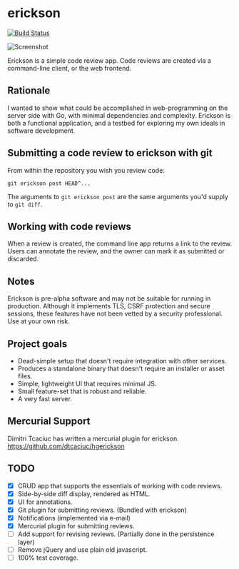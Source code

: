 # erickson
[![Build Status](https://api.travis-ci.org/echlebek/erickson.svg)](https://api.travis-ci.org/echlebek/erickson)

![Screenshot](/../screenshots/screenshots/screenshot_1.png?raw=true "Annotating a review")

Erickson is a simple code review app. Code reviews are created via
a command-line client, or the web frontend.

Rationale
---------
I wanted to show what could be accomplished in web-programming on the server side
with Go, with minimal dependencies and complexity. Erickson is both a functional
application, and a testbed for exploring my own ideals in software development.

Submitting a code review to erickson with git
---------------------------------------------
From within the repository you wish you review code:

    git erickson post HEAD^...

The arguments to `git erickson post` are the same arguments you'd supply to `git diff`.

Working with code reviews
-------------------------
When a review is created, the command line app returns a link to the review.
Users can annotate the review, and the owner can mark it as submitted or discarded.

Notes
-----
Erickson is pre-alpha software and may not be suitable for running in production.
Although it implements TLS, CSRF protection and secure sessions, these features
have not been vetted by a security professional. Use at your own risk.

Project goals
-------------
* Dead-simple setup that doesn't require integration with other services.
* Produces a standalone binary that doesn't require an installer or asset files.
* Simple, lightweight UI that requires minimal JS.
* Small feature-set that is robust and reliable.
* A very fast server.

Mercurial Support
-----------------
Dimitri Tcaciuc has written a mercurial plugin for erickson.
https://github.com/dtcaciuc/hgerickson

TODO
----
- [x] CRUD app that supports the essentials of working with code reviews.
- [x] Side-by-side diff display, rendered as HTML.
- [x] UI for annotations.
- [x] Git plugin for submitting reviews. (Bundled with erickson)
- [x] Notifications (implemented via e-mail)
- [x] Mercurial plugin for submitting reviews.
- [ ] Add support for revising reviews. (Partially done in the persistence layer)
- [ ] Remove jQuery and use plain old javascript.
- [ ] 100% test coverage.
